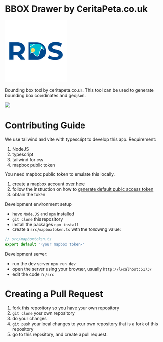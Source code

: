 # BBOX Drawer by CeritaPeta.co.uk

<img src='public/logo.png' width="200">

Bounding box tool by ceritapeta.co.uk. This tool can be used to generate bounding box coordinates and geojson.

<img src='./bbox.gif' width="400">

# Contributing Guide

We use tailwind and vite with typescript to develop this app. Requirement:

1. NodeJS
2. typescript
3. tailwind for css
4. mapbox public token

You need mapbox public token to emulate this locally.

1. create a mapbox account [over here](https://account.mapbox.com/auth/signup/)
2. follow the instruction on how to [generate default public access token](https://docs.mapbox.com/accounts/guides/tokens/#mapbox-account-dashboard)
3. obtain the token


Development environment setup

- have `Node.JS` and `npm` installed
- `git clone` this repository
- install the packages `npm install`
- create a `src/mapboxtoken.ts` with the following value:

```typescript
// src/mapboxtoken.ts
export default '<your mapbox token>'
```

Development server:

- run the dev server `npm run dev`
- open the server using your browser, usually `http://localhost:5173/`
- edit the code in `/src`

# Creating a Pull Request

1. fork this repository so you have your own repository
2. `git clone` your own repository
3. do your changes
4. `git push` your local changes to your own repository that is a fork of this repository
5. go to this repository, and create a pull request.